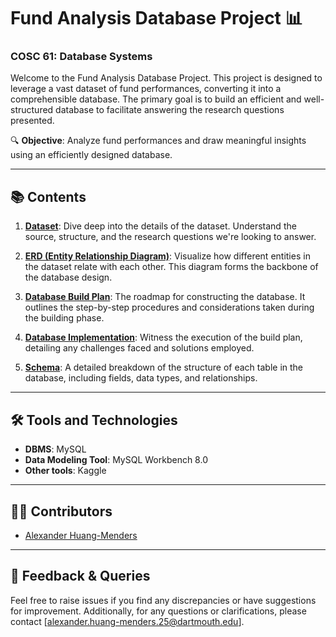 # Fund Analysis Database Project 📊
### COSC 61: Database Systems

Welcome to the Fund Analysis Database Project. This project is designed to leverage a vast dataset of fund performances, converting it into a comprehensible database. The primary goal is to build an efficient and well-structured database to facilitate answering the research questions presented.

🔍 **Objective**: Analyze fund performances and draw meaningful insights using an efficiently designed database.

---

## 📚 Contents

1. **[Dataset](Dataset.md)**: Dive deep into the details of the dataset. Understand the source, structure, and the research questions we're looking to answer.
   
2. **[ERD (Entity Relationship Diagram)](ERD.md)**: Visualize how different entities in the dataset relate with each other. This diagram forms the backbone of the database design.

3. **[Database Build Plan](Database_Build_Plan.md)**: The roadmap for constructing the database. It outlines the step-by-step procedures and considerations taken during the building phase.

4. **[Database Implementation](Database_Implementation.md)**: Witness the execution of the build plan, detailing any challenges faced and solutions employed.

5. **[Schema](Schema.md)**: A detailed breakdown of the structure of each table in the database, including fields, data types, and relationships.

---

## 🛠️ Tools and Technologies
- **DBMS**: MySQL
- **Data Modeling Tool**: MySQL Workbench 8.0
- **Other tools**: Kaggle

---

## 🧑‍💻 Contributors

- [Alexander Huang-Menders](https://github.com/alexander-hm)

---

## 📝 Feedback & Queries

Feel free to raise issues if you find any discrepancies or have suggestions for improvement. Additionally, for any questions or clarifications, please contact [alexander.huang-menders.25@dartmouth.edu].
